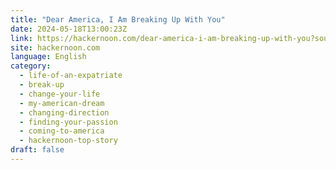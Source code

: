 ```yaml
---
title: "Dear America, I Am Breaking Up With You"
date: 2024-05-18T13:00:23Z
link: https://hackernoon.com/dear-america-i-am-breaking-up-with-you?source=rss&utm_medium=RSS&utm_source=news.12bit.vn
site: hackernoon.com
language: English
category:
  - life-of-an-expatriate
  - break-up
  - change-your-life
  - my-american-dream
  - changing-direction
  - finding-your-passion
  - coming-to-america
  - hackernoon-top-story
draft: false
---
```

